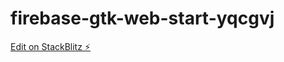 # firebase-gtk-web-start-yqcgvj

[Edit on StackBlitz ⚡️](https://stackblitz.com/edit/firebase-gtk-web-start-yqcgvj)
